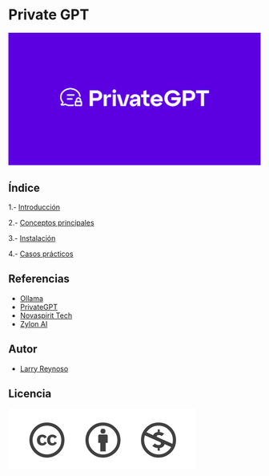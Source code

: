 # Private GPT

![image](/imagenes/imagen1.png)

## Índice

1.- [Introducción](/Contenidos/Introduccion.md)

2.- [Conceptos principales](/Contenidos/Conceptos.md)

3.- [Instalación](/Contenidos/Instalacion.md)

4.- [Casos prácticos](/Contenidos/Casos.md)

## Referencias

- [Ollama](https://ollama.com/download/linux)
- [PrivateGPT](https://docs.privategpt.dev/overview/welcome/introduction)
- [Novaspirit Tech](https://www.youtube.com/@NovaspiritTech)
- [Zylon AI](https://github.com/zylon-ai/private-gpt)
## Autor

- [Larry Reynoso](https://github.com/LarryWestbrook)

## Licencia

![image](/imagenes/licencia.png)

